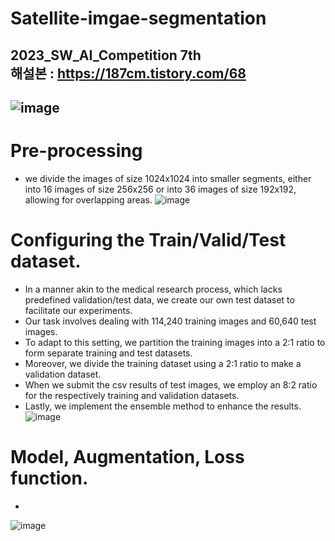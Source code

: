 # Satellite-imgae-segmentation
2023_SW_AI_Competition 7th <br>
해설본 : https://187cm.tistory.com/68 <br>
---
![image](https://github.com/younghoonNa/Satellite-image-segmentation/assets/38518648/654f59ab-547e-4367-9d09-9c75aae7c519)
---

# Pre-processing
- we divide the images of size 1024x1024 into smaller segments, either into 16 images of size 256x256 or into 36 images of size 192x192, allowing for overlapping areas.
![image](https://github.com/younghoonNa/Satellite-image-segmentation/assets/38518648/036efa48-fe3b-44d7-8831-6b8c3776d191)

# Configuring the Train/Valid/Test dataset.
- In a manner akin to the medical research process, which lacks predefined validation/test data, we create our own test dataset to facilitate our experiments.
- Our task involves dealing with 114,240 training images and 60,640 test images.
- To adapt to this setting, we partition the training images into a 2:1 ratio to form separate training and test datasets.
- Moreover, we divide the training dataset using a 2:1 ratio to make a validation dataset.
- When we submit the csv results of test images, we employ an 8:2 ratio for the respectively training and validation datasets.
- Lastly, we implement the ensemble method to enhance the results.
![image](https://github.com/younghoonNa/Satellite-image-segmentation/assets/38518648/de232327-495d-432f-b6cc-c6a24fa4360d)

# Model, Augmentation, Loss function.
- 
![image](https://github.com/younghoonNa/Satellite-image-segmentation/assets/38518648/91f5d0e5-e8ef-4ed5-9137-1c79a81b47f1)
